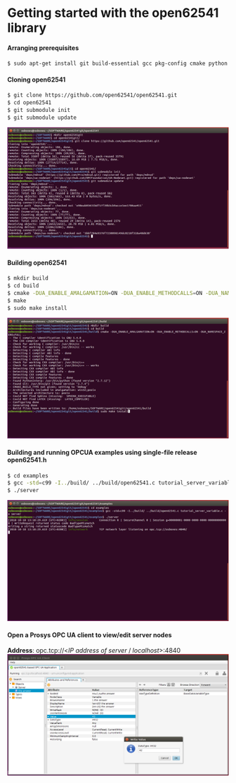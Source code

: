 
# Getting started with the open62541 library


#### Arranging prerequisites
```sh
$ sudo apt-get install git build-essential gcc pkg-config cmake python python-six
```
#### Cloning open62541
```sh
$ git clone https://github.com/open62541/open62541.git
$ cd open62541
$ git submodule init
$ git submodule update
```
![IMG01](IMG01_Cloning_open62541.png)

#### Building open62541
```sh
$ mkdir build
$ cd build
$ cmake -DUA_ENABLE_AMALGAMATION=ON -DUA_ENABLE_METHODCALLS=ON -DUA_NAMESPACE_ZERO=FULL -DUA_ENABLE_SUBSCRIPTIONS=ON ..
$ make
$ sudo make install
```
![IMG02](IMG02_Building_open62541.png)
#### Building and running OPCUA examples using single-file release open62541.h
```sh
$ cd examples
$ gcc -std=c99 -I../build/ ../build/open62541.c tutorial_server_variable.c -o server
$ ./server
```
![IMG03](IMG03_Running_Examples.png) 

#### Open a Prosys OPC UA client to view/edit server nodes
**Address**: opc.tcp://<*IP address of server* / *localhost*>:4840
![IMG04](IMG04_View_in_OPCUA_client.png)


